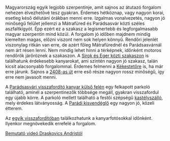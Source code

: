 Magyarország egyik legjobb szerpentinje, amit sajnos az átutazó forgalom nehezen élvezhetővé tesz gyakran. Érdemes hétköznap, vagy nagyon korai, esetleg késő délutáni órákban menni erre. Izgalmas vonalvezetés, nagyon jó minőségű felület jellemzi a Mátrafüred és Parádsasvár közti széles aszfaltkígyót. Épp ezért ez a szakasz a legismertebb és legforgalmasabb magyar szerpentin mind közül. A forgalom jó időben majdnem mindig kiemelten magas, előzni viszont nem sok helyen könnyű. Rendőri jelenlét viszonylag ritkán van erre, de azért főleg Mátrafürednél és Parádsasvárnál nem árt résen lenni. Nem mindig lehet hinni a térképnek, időnként motoros rendőrök járőröznek a szakaszon. A [Sirok és Eger közti szakaszon](#24Sirok) is találhatunk érdekesebb kanyarokat, ami szintén nagyon jó szakasz, talán kicsit alacsonyabb forgalommal. Érdemes felmenni a [Kékestetőre](#Kekesteto) is, ha már erre járunk. Sajnos a [2408-as út](#2408) erre eső része nagyon rossz minőségű, így erre nem javasolt menni.

A [Parádsasvári visszafordító kanyar külső felén](#geo:Par%C3%A1dsasv%C3%A1ri%20parkol%C3%B3@47.913233,19.987632/?b=Felkapott%20parkol%C3%B3t%20tal%C3%A1lunk%20itt,%20%C3%A9tteremmel,%20%C3%A1rusokkal.) egy felkapott parkoló található, aminél a szerpentinezők többsége megáll, gyakran visszafordul egy újabb körre. A parkoló mellett található a festői szépségű [kastélyszálló](#geo:Kast%C3%A9lyhotel%20Sasv%C3%A1r@47.912035,19.984995/?b=A%20kast%C3%A9lysz%C3%A1ll%C3%B3%20honlapja:%20%3Chttp://www.khs.hu/%3E.), mely érdekes látványosság. A [Parádi kisvendéglő](#geo:Par%C3%A1di%20kisvend%C3%A9gl%C5%91@47.923028,20.037496/?b=Sz%C3%A9p%20kis%20vend%C3%A9gl%C5%91%20finom%20%C3%A9telekkel,%20kiad%C3%B3s%20%C3%A9teladagokkal.%20Az%20%C3%A1raz%C3%A1sa%20sajnos%20nem%20a%20legolcs%C3%B3bb,%20de%20nem%20is%20tragikus.%0A%0AAz%20%C3%A9tterem%20honlapja:%20%3Chttps://paradikisvendeglo.hu/%3E) egy nagyon jó, közeli étterem.

Az [egyik visszafordítóban](#geo:Kanyarfot%C3%B3s%20Pont@47.897526,19.976901/?b=Ide%20id%C5%91nk%C3%A9nt%20kitelep%C3%BCl%20a%20%5BKanyarfot%C3%B3%5D%28https://kanyarfoto.com/hu%29,%20akik%20k%C3%A9pet%20k%C3%A9sz%C3%ADthetnek%20a%20kanyarg%C3%A1sodr%C3%B3l.) találkozhatunk a kanyarfotósokkal időnként. Ilyenkor megnövekedik errefelé a forgalom.

[Bemutató videó Draskovics Andristól](https://youtu.be/EZHj94m7IBw?t=334)
